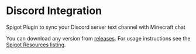 # Discord Integration
Spigot Plugin to sync your Discord server text channel with Minecraft chat

You can download any version from [releases](https://github.com/dominik-korsa/discord-integration/releases).
For usage instructions see the [Spigot Resources listing](https://www.spigotmc.org/resources/discord-integration.91088/).
